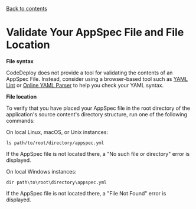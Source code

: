 [Back to contents](index.md)

# Validate Your AppSpec File and File Location<a name="reference-appspec-file-validate"></a>

 **File syntax** 

CodeDeploy does not provide a tool for validating the contents of an AppSpec File\. Instead, consider using a browser\-based tool such as [YAML Lint](http://www.yamllint.com/) or [Online YAML Parser](http://yaml-online-parser.appspot.com/) to help you check your YAML syntax\.

 **File location** 

To verify that you have placed your AppSpec file in the root directory of the application's source content's directory structure, run one of the following commands:

On local Linux, macOS, or Unix instances:

```
ls path/to/root/directory/appspec.yml
```

If the AppSpec file is not located there, a "No such file or directory" error is displayed\.

On local Windows instances:

```
dir path\to\root\directory\appspec.yml
```

If the AppSpec file is not located there, a "File Not Found" error is displayed\.